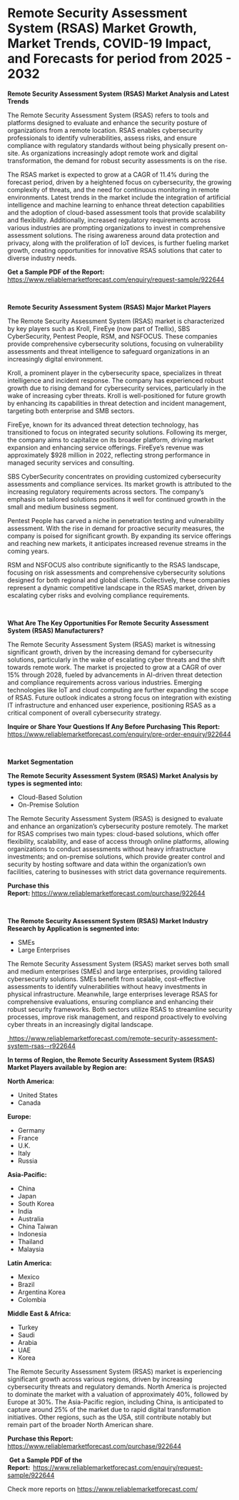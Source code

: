 <p><h1>Remote Security Assessment System (RSAS) Market Growth, Market Trends, COVID-19 Impact, and Forecasts for period from 2025 - 2032</h1></p><p><strong>Remote Security Assessment System (RSAS) Market Analysis and Latest Trends</strong></p>
<p><p>The Remote Security Assessment System (RSAS) refers to tools and platforms designed to evaluate and enhance the security posture of organizations from a remote location. RSAS enables cybersecurity professionals to identify vulnerabilities, assess risks, and ensure compliance with regulatory standards without being physically present on-site. As organizations increasingly adopt remote work and digital transformation, the demand for robust security assessments is on the rise.</p><p>The RSAS market is expected to grow at a CAGR of 11.4% during the forecast period, driven by a heightened focus on cybersecurity, the growing complexity of threats, and the need for continuous monitoring in remote environments. Latest trends in the market include the integration of artificial intelligence and machine learning to enhance threat detection capabilities and the adoption of cloud-based assessment tools that provide scalability and flexibility. Additionally, increased regulatory requirements across various industries are prompting organizations to invest in comprehensive assessment solutions. The rising awareness around data protection and privacy, along with the proliferation of IoT devices, is further fueling market growth, creating opportunities for innovative RSAS solutions that cater to diverse industry needs.</p></p>
<p><strong>Get a Sample PDF of the Report:&nbsp;</strong> <a href="https://www.reliablemarketforecast.com/enquiry/request-sample/922644?utm_campaign=2479&utm_medium=2&utm_source=Github&utm_content=ia&utm_term=11032025&utm_id=remote-security-assessment-system-rsas">https://www.reliablemarketforecast.com/enquiry/request-sample/922644</a></p>
<p>&nbsp;</p>
<p><strong>Remote Security Assessment System (RSAS) Major Market Players</strong></p>
<p><p>The Remote Security Assessment System (RSAS) market is characterized by key players such as Kroll, FireEye (now part of Trellix), SBS CyberSecurity, Pentest People, RSM, and NSFOCUS. These companies provide comprehensive cybersecurity solutions, focusing on vulnerability assessments and threat intelligence to safeguard organizations in an increasingly digital environment.</p><p>Kroll, a prominent player in the cybersecurity space, specializes in threat intelligence and incident response. The company has experienced robust growth due to rising demand for cybersecurity services, particularly in the wake of increasing cyber threats. Kroll is well-positioned for future growth by enhancing its capabilities in threat detection and incident management, targeting both enterprise and SMB sectors.</p><p>FireEye, known for its advanced threat detection technology, has transitioned to focus on integrated security solutions. Following its merger, the company aims to capitalize on its broader platform, driving market expansion and enhancing service offerings. FireEye’s revenue was approximately $928 million in 2022, reflecting strong performance in managed security services and consulting.</p><p>SBS CyberSecurity concentrates on providing customized cybersecurity assessments and compliance services. Its market growth is attributed to the increasing regulatory requirements across sectors. The company’s emphasis on tailored solutions positions it well for continued growth in the small and medium business segment.</p><p>Pentest People has carved a niche in penetration testing and vulnerability assessment. With the rise in demand for proactive security measures, the company is poised for significant growth. By expanding its service offerings and reaching new markets, it anticipates increased revenue streams in the coming years.</p><p>RSM and NSFOCUS also contribute significantly to the RSAS landscape, focusing on risk assessments and comprehensive cybersecurity solutions designed for both regional and global clients. Collectively, these companies represent a dynamic competitive landscape in the RSAS market, driven by escalating cyber risks and evolving compliance requirements.</p></p>
<p>&nbsp;</p>
<p><strong>What Are The Key Opportunities For Remote Security Assessment System (RSAS) Manufacturers?</strong></p>
<p><p>The Remote Security Assessment System (RSAS) market is witnessing significant growth, driven by the increasing demand for cybersecurity solutions, particularly in the wake of escalating cyber threats and the shift towards remote work. The market is projected to grow at a CAGR of over 15% through 2028, fueled by advancements in AI-driven threat detection and compliance requirements across various industries. Emerging technologies like IoT and cloud computing are further expanding the scope of RSAS. Future outlook indicates a strong focus on integration with existing IT infrastructure and enhanced user experience, positioning RSAS as a critical component of overall cybersecurity strategy.</p></p>
<p><strong>Inquire or Share Your Questions If Any Before Purchasing This Report:</strong> <a href="https://www.reliablemarketforecast.com/enquiry/pre-order-enquiry/922644?utm_campaign=2479&utm_medium=2&utm_source=Github&utm_content=ia&utm_term=11032025&utm_id=remote-security-assessment-system-rsas">https://www.reliablemarketforecast.com/enquiry/pre-order-enquiry/922644</a></p>
<p>&nbsp;</p>
<p><strong>Market Segmentation</strong></p>
<p><strong>The Remote Security Assessment System (RSAS) Market Analysis by types is segmented into:</strong></p>
<p><ul><li>Cloud-Based Solution</li><li>On-Premise Solution</li></ul></p>
<p><p>The Remote Security Assessment System (RSAS) is designed to evaluate and enhance an organization’s cybersecurity posture remotely. The market for RSAS comprises two main types: cloud-based solutions, which offer flexibility, scalability, and ease of access through online platforms, allowing organizations to conduct assessments without heavy infrastructure investments; and on-premise solutions, which provide greater control and security by hosting software and data within the organization’s own facilities, catering to businesses with strict data governance requirements.</p></p>
<p><strong>Purchase this Report:&nbsp;</strong><a href="https://www.reliablemarketforecast.com/purchase/922644?utm_campaign=2479&utm_medium=2&utm_source=Github&utm_content=ia&utm_term=11032025&utm_id=remote-security-assessment-system-rsas">https://www.reliablemarketforecast.com/purchase/922644</a></p>
<p>&nbsp;</p>
<p><strong>The Remote Security Assessment System (RSAS) Market Industry Research by Application is segmented into:</strong></p>
<p><ul><li>SMEs</li><li>Large Enterprises</li></ul></p>
<p><p>The Remote Security Assessment System (RSAS) market serves both small and medium enterprises (SMEs) and large enterprises, providing tailored cybersecurity solutions. SMEs benefit from scalable, cost-effective assessments to identify vulnerabilities without heavy investments in physical infrastructure. Meanwhile, large enterprises leverage RSAS for comprehensive evaluations, ensuring compliance and enhancing their robust security frameworks. Both sectors utilize RSAS to streamline security processes, improve risk management, and respond proactively to evolving cyber threats in an increasingly digital landscape.</p></p>
<p><a href="https://www.reliablemarketforecast.com/remote-security-assessment-system-rsas--r922644?utm_campaign=2479&utm_medium=2&utm_source=Github&utm_content=ia&utm_term=11032025&utm_id=remote-security-assessment-system-rsas">&nbsp;https://www.reliablemarketforecast.com/remote-security-assessment-system-rsas--r922644</a></p>
<p><strong>In terms of Region, the Remote Security Assessment System (RSAS) Market Players available by Region are:</strong></p>
<p>
    <p> <strong> North America: </strong>
        <ul>
            <li>United States</li>
            <li>Canada</li>
        </ul>
        </p> 
    <p> <strong> Europe: </strong>
        <ul>
            <li>Germany</li>
            <li>France</li>
            <li>U.K.</li>
            <li>Italy</li>
            <li>Russia</li>
        </ul>
        </p> 
    <p> <strong> Asia-Pacific: </strong>
        <ul>
            <li>China</li>
            <li>Japan</li>
            <li>South Korea</li>
            <li>India</li>
            <li>Australia</li>
            <li>China Taiwan</li>
            <li>Indonesia</li>
            <li>Thailand</li>
            <li>Malaysia</li>
        </ul>
        </p> 
    <p> <strong> Latin America: </strong>
        <ul>
            <li>Mexico</li>
            <li>Brazil</li>
            <li>Argentina Korea</li>
            <li>Colombia</li>
        </ul>
        </p> 
    <p> <strong> Middle East & Africa: </strong>
        <ul>
            <li>Turkey</li>
            <li>Saudi</li>
            <li>Arabia</li>
            <li>UAE</li>
            <li>Korea</li>
        </ul>
    </p>
    </p>
<p><p>The Remote Security Assessment System (RSAS) market is experiencing significant growth across various regions, driven by increasing cybersecurity threats and regulatory demands. North America is projected to dominate the market with a valuation of approximately 40%, followed by Europe at 30%. The Asia-Pacific region, including China, is anticipated to capture around 25% of the market due to rapid digital transformation initiatives. Other regions, such as the USA, still contribute notably but remain part of the broader North American share.</p></p>
<p><strong>Purchase this Report: </strong><a href="https://www.reliablemarketforecast.com/purchase/922644?utm_campaign=2479&utm_medium=2&utm_source=Github&utm_content=ia&utm_term=11032025&utm_id=remote-security-assessment-system-rsas">https://www.reliablemarketforecast.com/purchase/922644</a></p>
<p>&nbsp;<strong>Get a Sample PDF of the Report:&nbsp;&nbsp;</strong><a href="https://www.reliablemarketforecast.com/enquiry/request-sample/922644?utm_campaign=2479&utm_medium=2&utm_source=Github&utm_content=ia&utm_term=11032025&utm_id=remote-security-assessment-system-rsas">https://www.reliablemarketforecast.com/enquiry/request-sample/922644</a></p>
<p><strong></strong></p>
<p>Check more reports on <a href="https://www.reliablemarketforecast.com/?utm_campaign=2479&utm_medium=2&utm_source=Github&utm_content=ia&utm_term=11032025&utm_id=remote-security-assessment-system-rsas">https://www.reliablemarketforecast.com/</a></p>